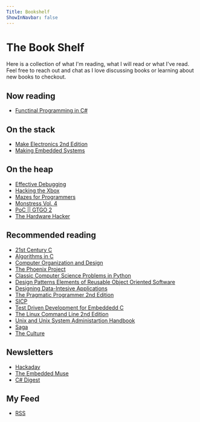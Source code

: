 ```yaml
---
Title: Bookshelf
ShowInNavbar: false
---
```


# The Book Shelf

Here is a collection of what I'm reading, what I will read or what I've read.
Feel free to reach out and chat as I love discussing books or learning about
new books to checkout.

## Now reading

- [Functinal Programming in C#](https://www.manning.com/books/functional-programming-in-c-sharp)

## On the stack

- [Make Electronics 2nd Edition](https://www.adafruit.com/product/203)
- [Making Embedded Systems](http://shop.oreilly.com/product/0636920017776.do)

## On the heap

- [Effective Debugging](https://www.pearson.com/us/higher-education/program/Spinellis-Effective-Debugging-66-Specific-Ways-to-Debug-Software-and-Systems/PGM328356.html)
- [Hacking the Xbox](https://nostarch.com/xbox)
- [Mazes for Programmers](https://pragprog.com/book/jbmaze/mazes-for-programmers)
- [Monstress Vol. 4](https://imagecomics.com/comics/releases/monstress-vol-4-tp)
- [PoC || GTGO 2](https://nostarch.com/gtfo2)
- [The Hardware Hacker](https://nostarch.com/hardwarehackerpaperback)

## Recommended reading

- [21st Century C](http://shop.oreilly.com/product/0636920033677.do)
- [Algorithms in C](http://shop.oreilly.com/product/9781565924536.do)
- [Computer Organization and Design](https://dl.acm.org/citation.cfm?id=3153875)
- [The Phoenix Project](https://www.oreilly.com/library/view/the-phoenix-project/9781457191350/)
- [Classic Computer Science Problems in Python](https://www.manning.com/books/classic-computer-science-problems-in-python)
- [Design Patterns Elements of Reusable Object Oriented Software](https://www.oreilly.com/library/view/design-patterns-elements/0201633612/)
- [Designing Data-Intesive Applications](https://dataintensive.net/)
- [The Pragmatic Programmer 2nd Edition](https://pragprog.com/book/tpp20/the-pragmatic-programmer-20th-anniversary-edition)
- [SICP](https://mitpress.mit.edu/sites/default/files/sicp/index.html)
- [Test Driven Development for Embeddedd C](https://pragprog.com/book/jgade/test-driven-development-for-embedded-c)
- [The Linux Command Line 2nd Edition](https://nostarch.com/tlcl2)
- [Unix and Unix System Administartion Handbook](https://www.oreilly.com/library/view/unix-and-linux/9780134278308/)
- [Saga](https://imagecomics.com/comics/series/saga)
- [The Culture](https://en.wikipedia.org/wiki/Culture_series)


## Newsletters

- [Hackaday](http://eepurl.com/bQmQqD)
- [The Embedded Muse](http://www.ganssle.com/tem-subunsub.html)
- [C# Digest](https://csharpdigest.net)

## My Feed

- [RSS](https://git.unexpectedeof.xyz/n0mn0m/RSS)
